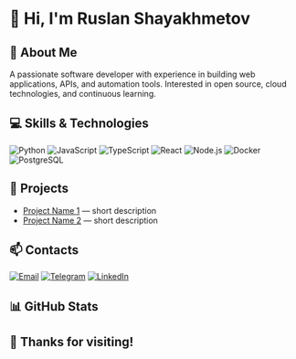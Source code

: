 # 👋 Hi, I'm Ruslan Shayakhmetov

## 📝 About Me

A passionate software developer with experience in building web applications, APIs, and automation tools. Interested in open source, cloud technologies, and continuous learning.

## 💻 Skills & Technologies

![Python](https://img.shields.io/badge/Python-3776AB?style=for-the-badge&logo=python&logoColor=white)
![JavaScript](https://img.shields.io/badge/JavaScript-F7DF1E?style=for-the-badge&logo=javascript&logoColor=black)
![TypeScript](https://img.shields.io/badge/TypeScript-3178C6?style=for-the-badge&logo=typescript&logoColor=white)
![React](https://img.shields.io/badge/React-20232A?style=for-the-badge&logo=react&logoColor=61DAFB)
![Node.js](https://img.shields.io/badge/Node.js-339933?style=for-the-badge&logo=node.js&logoColor=white)
![Docker](https://img.shields.io/badge/Docker-2496ED?style=for-the-badge&logo=docker&logoColor=white)
![PostgreSQL](https://img.shields.io/badge/PostgreSQL-4169E1?style=for-the-badge&logo=postgresql&logoColor=white)

## 🚀 Projects

- [Project Name 1](link) — short description
- [Project Name 2](link) — short description

## 📫 Contacts

[![Email](https://img.shields.io/badge/Email-your.email@example.com-D14836?style=flat-square&logo=gmail&logoColor=white)](mailto:your.email@example.com)
[![Telegram](https://img.shields.io/badge/Telegram-@yourusername-2CA5E0?style=flat-square&logo=telegram&logoColor=white)](https://t.me/yourusername)
[![LinkedIn](https://img.shields.io/badge/LinkedIn-your%20profile-0077B5?style=flat-square&logo=linkedin&logoColor=white)](link)

## 📊 GitHub Stats

<!--
![Your GitHub Stats](https://github-readme-stats.vercel.app/api?username=shayaqhmetov&show_icons=true&theme=radical)
-->

## 🙏 Thanks for visiting!
